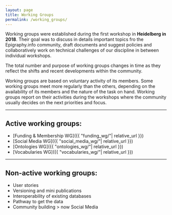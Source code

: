 ```yaml
---
layout: page
title: Working Groups
permalink: /working_groups/
---
```


Working groups were established during the first workshop in **Heidelberg in 2018**. Their goal was to discuss in details important topics fro the Epigraphy.info community, draft documents and suggest policies and collaboratively work on technical challenges of our discipline in between individual workshops. 

The total number and purpose of working groups changes in time as they reflect the shifts and recent developments within the community.

Working groups are based on voluntary activity of its members. Some working groups meet more regularly than the others, depending on the availability of its members and the nature of the task on hand. Working groups report on their activities during the workshops where the community usually decides on the next priorities and focus.

---

## Active working groups:

* [Funding & Membership WG]({{ "funding_wg/"| relative_url }}) 
* [Social Media WG]({{ "social_media_wg/"| relative_url }}) 
* [Ontologies WG]({{ "ontologies_wg/"| relative_url }}) 
* [Vocabularies WG]({{ "vocabularies_wg/"| relative_url }}) 

---

## Non-active working groups:

* User stories
* Versioning and mini publications
* Interoperability of existing databases
* Pathway to get the data
* Community building > now Social Media



<!-- # Template Group

Provide short description of the working group, its aims.

## Members:

* First Name, Last Name
* First Name, Last Name
* First Name, Last Name


## Section 1.10.32 of "de Finibus Bonorum et Malorum", written by Cicero in 45 BC

Sed ut perspiciatis unde omnis iste natus error sit voluptatem accusantium doloremque laudantium, totam rem aperiam, eaque ipsa quae ab illo inventore veritatis et quasi architecto beatae vitae dicta sunt explicabo. Nemo enim ipsam voluptatem quia voluptas sit aspernatur aut odit aut fugit, sed quia consequuntur magni dolores eos qui ratione voluptatem sequi nesciunt. Neque porro quisquam est, qui dolorem ipsum quia dolor sit amet, consectetur, adipisci velit, sed quia non numquam eius modi tempora incidunt ut labore et dolore magnam aliquam quaerat voluptatem. Ut enim ad minima veniam, quis nostrum exercitationem ullam corporis suscipit laboriosam, nisi ut aliquid ex ea commodi consequatur? Quis autem vel eum iure reprehenderit qui in ea voluptate velit esse quam nihil molestiae consequatur, vel illum qui dolorem eum fugiat quo voluptas nulla pariatur?

## Important links

GitHub: [https://github.com/epigraphy-info](https://github.com/epigraphy-info)

Working group folder on Google Drive: [Link TBA](https://www.providesomelinkhere.org/")

E-mail contact: email@email.xxx -->










